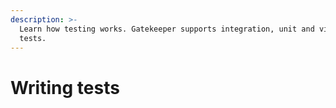 ```yaml
---
description: >-
  Learn how testing works. Gatekeeper supports integration, unit and visual
  tests.
---
```


# Writing tests

